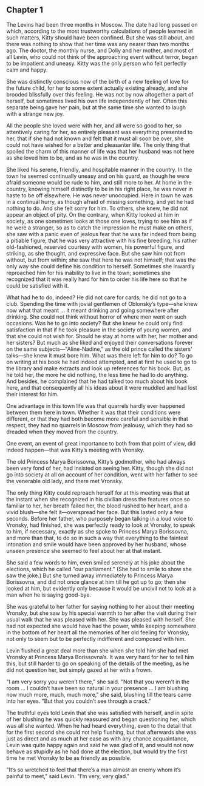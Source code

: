## Chapter 1


The Levins had been three months in Moscow. The date had long passed on
which, according to the most trustworthy calculations of people learned
in such matters, Kitty should have been confined. But she was still
about, and there was nothing to show that her time was any nearer than
two months ago. The doctor, the monthly nurse, and Dolly and her mother,
and most of all Levin, who could not think of the approaching event
without terror, began to be impatient and uneasy. Kitty was the only
person who felt perfectly calm and happy.

She was distinctly conscious now of the birth of a new feeling of love
for the future child, for her to some extent actually existing already,
and she brooded blissfully over this feeling. He was not by now
altogether a part of herself, but sometimes lived his own life
independently of her. Often this separate being gave her pain, but at
the same time she wanted to laugh with a strange new joy.

All the people she loved were with her, and all were so good to her, so
attentively caring for her, so entirely pleasant was everything
presented to her, that if she had not known and felt that it must all
soon be over, she could not have wished for a better and pleasanter
life. The only thing that spoiled the charm of this manner of life was
that her husband was not here as she loved him to be, and as he was in
the country.

She liked his serene, friendly, and hospitable manner in the country. In
the town he seemed continually uneasy and on his guard, as though he
were afraid someone would be rude to him, and still more to her. At home
in the country, knowing himself distinctly to be in his right place, he
was never in haste to be off elsewhere. He was never unoccupied. Here in
town he was in a continual hurry, as though afraid of missing something,
and yet he had nothing to do. And she felt sorry for him. To others, she
knew, he did not appear an object of pity. On the contrary, when Kitty
looked at him in society, as one sometimes looks at those one loves,
trying to see him as if he were a stranger, so as to catch the
impression he must make on others, she saw with a panic even of jealous
fear that he was far indeed from being a pitiable figure, that he was
very attractive with his fine breeding, his rather old-fashioned,
reserved courtesy with women, his powerful figure, and striking, as she
thought, and expressive face. But she saw him not from without, but from
within; she saw that here he was not himself; that was the only way she
could define his condition to herself. Sometimes she inwardly reproached
him for his inability to live in the town; sometimes she recognized that
it was really hard for him to order his life here so that he could be
satisfied with it.

What had he to do, indeed? He did not care for cards; he did not go to a
club. Spending the time with jovial gentlemen of Oblonsky’s type—she
knew now what that meant ... it meant drinking and going somewhere after
drinking. She could not think without horror of where men went on such
occasions. Was he to go into society? But she knew he could only find
satisfaction in that if he took pleasure in the society of young women,
and that she could not wish for. Should he stay at home with her, her
mother and her sisters? But much as she liked and enjoyed their
conversations forever on the same subjects—"Aline-Nadine," as the old
prince called the sisters’ talks—she knew it must bore him. What was
there left for him to do? To go on writing at his book he had indeed
attempted, and at first he used to go to the library and make extracts
and look up references for his book. But, as he told her, the more he
did nothing, the less time he had to do anything. And besides, he
complained that he had talked too much about his book here, and that
consequently all his ideas about it were muddled and had lost their
interest for him.

One advantage in this town life was that quarrels hardly ever happened
between them here in town. Whether it was that their conditions were
different, or that they had both become more careful and sensible in
that respect, they had no quarrels in Moscow from jealousy, which they
had so dreaded when they moved from the country.

One event, an event of great importance to both from that point of view,
did indeed happen—that was Kitty’s meeting with Vronsky.

The old Princess Marya Borissovna, Kitty’s godmother, who had always
been very fond of her, had insisted on seeing her. Kitty, though she did
not go into society at all on account of her condition, went with her
father to see the venerable old lady, and there met Vronsky.

The only thing Kitty could reproach herself for at this meeting was that
at the instant when she recognized in his civilian dress the features
once so familiar to her, her breath failed her, the blood rushed to her
heart, and a vivid blush—she felt it—overspread her face. But this
lasted only a few seconds. Before her father, who purposely began
talking in a loud voice to Vronsky, had finished, she was perfectly
ready to look at Vronsky, to speak to him, if necessary, exactly as she
spoke to Princess Marya Borissovna, and more than that, to do so in such
a way that everything to the faintest intonation and smile would have
been approved by her husband, whose unseen presence she seemed to feel
about her at that instant.

She said a few words to him, even smiled serenely at his joke about the
elections, which he called "our parliament." (She had to smile to show
she saw the joke.) But she turned away immediately to Princess Marya
Borissovna, and did not once glance at him till he got up to go; then
she looked at him, but evidently only because it would be uncivil not to
look at a man when he is saying good-bye.

She was grateful to her father for saying nothing to her about their
meeting Vronsky, but she saw by his special warmth to her after the
visit during their usual walk that he was pleased with her. She was
pleased with herself. She had not expected she would have had the power,
while keeping somewhere in the bottom of her heart all the memories of
her old feeling for Vronsky, not only to seem but to be perfectly
indifferent and composed with him.

Levin flushed a great deal more than she when she told him she had met
Vronsky at Princess Marya Borissovna’s. It was very hard for her to tell
him this, but still harder to go on speaking of the details of the
meeting, as he did not question her, but simply gazed at her with a
frown.

"I am very sorry you weren’t there," she said. "Not that you weren’t in
the room ... I couldn’t have been so natural in your presence ... I am
blushing now much more, much, much more," she said, blushing till the
tears came into her eyes. "But that you couldn’t see through a crack."

The truthful eyes told Levin that she was satisfied with herself, and in
spite of her blushing he was quickly reassured and began questioning
her, which was all she wanted. When he had heard everything, even to the
detail that for the first second she could not help flushing, but that
afterwards she was just as direct and as much at her ease as with any
chance acquaintance, Levin was quite happy again and said he was glad of
it, and would not now behave as stupidly as he had done at the election,
but would try the first time he met Vronsky to be as friendly as
possible.

"It’s so wretched to feel that there’s a man almost an enemy whom it’s
painful to meet," said Levin. "I’m very, very glad."



